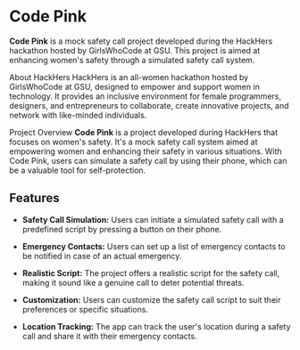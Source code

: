 # Code Pink

**Code Pink** is a mock safety call project developed during the HackHers hackathon hosted by GirlsWhoCode at GSU. This project is aimed at enhancing women's safety through a simulated safety call system.

About HackHers
HackHers is an all-women hackathon hosted by GirlsWhoCode at GSU, designed to empower and support women in technology. It provides an inclusive environment for female programmers, designers, and entrepreneurs to collaborate, create innovative projects, and network with like-minded individuals.

Project Overview
**Code Pink** is a project developed during HackHers that focuses on women's safety. It's a mock safety call system aimed at empowering women and enhancing their safety in various situations. With Code Pink, users can simulate a safety call by using their phone, which can be a valuable tool for self-protection.

## Features

- **Safety Call Simulation:** Users can initiate a simulated safety call with a predefined script by pressing a button on their phone.

- **Emergency Contacts:** Users can set up a list of emergency contacts to be notified in case of an actual emergency.

- **Realistic Script:** The project offers a realistic script for the safety call, making it sound like a genuine call to deter potential threats.

- **Customization:** Users can customize the safety call script to suit their preferences or specific situations.

- **Location Tracking:** The app can track the user's location during a safety call and share it with their emergency contacts.

